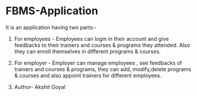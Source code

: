 # FBMS-Application
It is an application having two parts:-
1. For employees - Employees can login in their account and give feedbacks to their trainers and courses & programs they attended. Also they can enroll themselves in different programs & courses.
2. For employer - Employer can manage employees , see feedbacks of trainers and courses & programs, they can add, modify,delete programs & courses and also appoint trainers for different employees.

3. Author- Akshit Goyal
